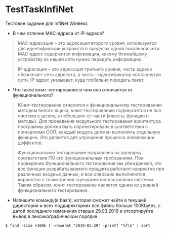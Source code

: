 # TestTaskInfiNet
Тестовое задание для InfiNet Wireless 
* В чем отличие MAC-адреса от IP-адреса?
>MAC-адресация – это адресация второго уровня, используется для идентификации устройств в пределах одной локальной сети. 
MAC-адрес содержится информация, какому ближайшему устройству из нашей сети нужно передать информацию.
>
>IP-адресация – это адресация третьего уровня, часть адреса обозначает сеть адресата, а часть – идентификатор хоста внутри сети. 
IP-адрес указывает, куда глобально передать пакет.

* Что такое юнит-тестирование и чем оно отличается от функционального?
>Юнит-тестирование относится к функциональному тестированию методом белого ящика, юнит-тестированию подвергается не вся система в целом, а небольшие ее части (классы, функции и методы). 
Для проведения модульного тестирования архитектура программы должна быть спроектирована в соответствии с принципами ООП, каждый модуль должен выполнять отдельную функцию.
Это делается для упрощения процесса локализации деффектов.
>
>Функциональное тестирование направлено на проверку соответствия ПО его функциональным требованиям. 
При проведении Функционального тестирования мы убеждаемся, что все функции разрабатываемого продукта работают корректно при различных входных данных, 
и все операции выполняются корректно с точки зрения сценариев использования системы. 
Таким образом, юнит-тестирование является одним из уровней функционального тестирования.

* Напишите команду(в bash), которая сможет найти в текущей директории и всех поддиректориях все файлы больше 100Kbytes, с датой последнего изменения старше 29.03.2019 и отсортируйте вывод в лексикографическом порядке

```$ find -size +100k ! -newermt "2019-03-29" -printf "%f\n" | sort```
